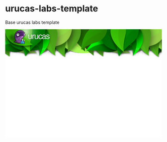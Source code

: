 urucas-labs-template
====================

Base urucas labs template

<img src="https://raw.githubusercontent.com/Urucas/urucas-labs-template/master/screen.png" />
